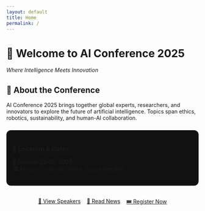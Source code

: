 ```yaml
---
layout: default
title: Home
permalink: /
---
```


# 👋 Welcome to AI Conference 2025

_Where Intelligence Meets Innovation_

<section style="margin-top: 2rem;">
  <h2>📣 About the Conference</h2>
  <p>AI Conference 2025 brings together global experts, researchers, and innovators to explore the future of artificial intelligence. Topics span ethics, robotics, sustainability, and human-AI collaboration.</p>
</section>

<section style="margin-top: 1.5rem; background-color: #111; padding: 1rem; border-radius: 12px;">
  <h3>📍 Location & Dates</h3>
  <p><strong>📅 October 22–25, 2025</strong><br>🏛️ Prague Congress Centre, Czech Republic</p>
</section>

<section style="margin-top: 2rem; display: flex; justify-content: center; gap: 1rem; flex-wrap: wrap;">
  <a class="nav-button" href="/speakers/">🔎 View Speakers</a>
  <a class="nav-button" href="/news/">📰 Read News</a>
  <a class="nav-button" href="/tickets/">🎟️ Register Now</a>
</section>
